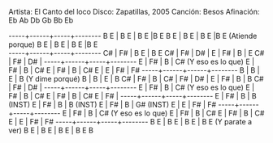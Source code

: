 Artista:	El Canto del loco
Disco:		Zapatillas, 2005
Canción:	Besos
Afinación: 	Eb Ab Db Gb Bb Eb

-----+------+-----+--------
B  E | B  E | B E |B E 
B  E | B  E | B E |B E  (Atiende porque)
B  E | B  E | B E |B E  
-----+------+-----+--------
C#   | F#   | B E | B E
C#   | F#   | D#  |
E    | F#   | B   | E
C#   | F#   | D#  |
-----+------+-----+--------
E    | F#   | B   | C# (Y eso es lo que)
E    | F#   | B   | C#
E    | F#   | B   | C#
E    | E    | F#  | F#
-----+------+------+--------
B    | B    | E   | B (Y dime porqué)
B    | B    | E   | B 
C#   | F#   | B   |
C#   | F#   | D#  |
E    | F#   | B   | B
C#   | F#   | D#  |
-----+------+-----+--------
E    | F#   | B   | C# (Y eso es lo que)
E    | F#   | B   | C#
E    | F#   | B   | C#
E    | F#   | 
-----+------+-----+--------
E    | F#   | B   | B (INST)
E    | F#   | B   | B (INST)
E    | F#   | B   | G# (INST)
E    | E    | F#  | F#
-----+------+-----+--------
E    | F#   | B   | C# (Y eso es lo que)
E    | F#   | B   | C#
E    | F#   | B   | C#
E    | E    | F#  | F#
-----+------+-----+--------
B  E | B  E | B E | B  E (Y parate a ver)
B  E | B  E | B E | B  E 
B